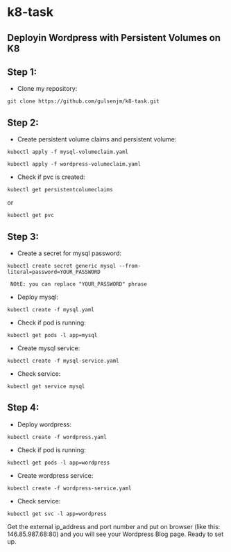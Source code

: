# k8-task
## Deployin Wordpress with Persistent Volumes on K8

## Step 1:
* Clone my repository:
``` 
git clone https://github.com/gulsenjm/k8-task.git
```

 ## Step 2: 
* Create persistent volume claims and persistent volume:
``` 
kubectl apply -f mysql-volumeclaim.yaml
```
``` 
kubectl apply -f wordpress-volumeclaim.yaml
```
* Check if pvc is created:
``` 
kubectl get persistentcolumeclaims
```
or
``` 
kubectl get pvc
```

 ## Step 3: 
* Create a secret for mysql password:
``` 
kubectl create secret generic mysql --from-literal=password=YOUR_PASSWORD
```
` NOtE: you can replace "YOUR_PASSWORD" phrase` 

* Deploy mysql:
```
kubectl create -f mysql.yaml
```
* Check if pod is running:
```
kubectl get pods -l app=mysql
```
* Create mysql service:
```
kubectl create -f mysql-service.yaml
```
* Check service:
```
kubectl get service mysql
```

 ## Step 4: 
* Deploy wordpress:
```
kubectl create -f wordpress.yaml
```
* Check if pod is running:
```
kubectl get pods -l app=wordpress
```
* Create wordpress service:
```
kubectl create -f wordpress-service.yaml
```
* Check service:
```
kubectl get svc -l app=wordpress
```
Get the external ip_address and port number and put on browser (like this: 146.85.987.68:80) and you will see your Wordpress Blog page. Ready to set up.

